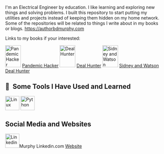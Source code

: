 I'm an Electrical Engineer by education. I like learning and exploring new things and solving problems. I built this repository to start putting my utilities and projects instead of keeping them hidden on my home network. 
Some of the repositories will be related to things I write about in my books or blogs.
https://authorbdmurphy.com

Links to my books if your interested:
<p align="left">
   <img src="https://i0.wp.com/authorbdmurphy.com/wp-content/uploads/2023/09/Five-Star-cover-Pandemic-Hacker-B.D.-Murphy-RGB-scaled.jpg?resize=683%2C1024&ssl=1" alt="Pandemic Hacker" width="50" height="70" / href="https://books2read.com/u/4j5Jxj">
   <a alt="Pandemic Hacker" img src="https://i0.wp.com/authorbdmurphy.com/wp-content/uploads/2023/09/Five-Star-cover-Pandemic-Hacker-B.D.-Murphy-RGB-scaled.jpg?resize=683%2C1024&ssl=1" img width="50" img height="70"  
 / href="https://books2read.com/u/4j5Jxj">Pandemic Hacker</a>
   <img src="https://authorbdmurphy.com/wp-content/uploads/2024/03/CoverFinished_400x640.jpg" alt="Deal Hunter" width="50" height="70" />
  <a href="https://books2read.com/u/3LxrVN">Deal Hunter</a>
   <img src="https://authorbdmurphy.com/wp-content/uploads/2023/11/SW-FrontCover_400x640.jpg" alt="Sidney and Watson" width="50" height="70" />
  <a href="https://books2read.com/u/3y6QDv">Sidney and Watson</a>
  <a img src="https://github.com/bdmurphy73/bdmurphy73/blob/main/DealHunterCoverFinished_400x640.jpg" alt="Deal Hunter" width="50" height="70" href="https://books2read.com/u/3LxrVN">Deal Hunter</a>
</p>
  
<h2> 🚀 &nbsp;Some Tools I Have Used and Learned</h2>
<p align="left">
  <img src="https://cdn.jsdelivr.net/gh/devicons/devicon@latest/icons/linux/linux-original.svg" alt="Linux" width="45" height="45" />
  <img src="https://cdn.jsdelivr.net/gh/devicons/devicon@latest/icons/python/python-original.svg" alt="Python" width="45" height="45" />
</p>

<h2>Social Media and Websites</h2>
<p align="left">
      <img src="https://cdn.jsdelivr.net/gh/devicons/devicon@latest/icons/linkedin/linkedin-original.svg"  alt="Linkedin" width="45" height="45" href="https://www.linkedin.com/in/bryan-murphy">Murphy Linkedin.com</a>
      <a href="https://authorbdmurphy.com">Website</a>
</p>


<!---
bdmurphy73/bdmurphy73 is a ✨ special ✨ repository because its `README.md` (this file) appears on your GitHub profile.
You can click the Preview link to take a look at your changes.
--->
